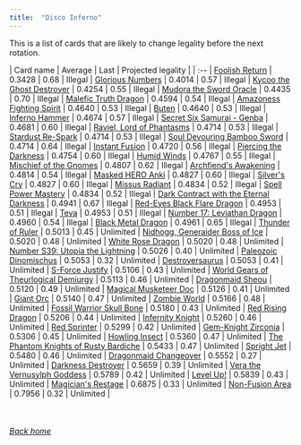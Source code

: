 ```yaml
---
title:  "Disco Inferno"
---
```


This is a list of cards that are likely to change legality before the next rotation.

| Card name | Average | Last | Projected legality |
| :-- |
[Foolish Return](https://db.ygoprodeck.com/card/?search=Foolish%20Return) | 0.3428 | 0.68 | Illegal |
[Glorious Numbers](https://db.ygoprodeck.com/card/?search=Glorious%20Numbers) | 0.4014 | 0.57 | Illegal |
[Kycoo the Ghost Destroyer](https://db.ygoprodeck.com/card/?search=Kycoo%20the%20Ghost%20Destroyer) | 0.4254 | 0.55 | Illegal |
[Mudora the Sword Oracle](https://db.ygoprodeck.com/card/?search=Mudora%20the%20Sword%20Oracle) | 0.4435 | 0.70 | Illegal |
[Malefic Truth Dragon](https://db.ygoprodeck.com/card/?search=Malefic%20Truth%20Dragon) | 0.4594 | 0.54 | Illegal |
[Amazoness Fighting Spirit](https://db.ygoprodeck.com/card/?search=Amazoness%20Fighting%20Spirit) | 0.4640 | 0.53 | Illegal |
[Buten](https://db.ygoprodeck.com/card/?search=Buten) | 0.4640 | 0.53 | Illegal |
[Inferno Hammer](https://db.ygoprodeck.com/card/?search=Inferno%20Hammer) | 0.4674 | 0.57 | Illegal |
[Secret Six Samurai - Genba](https://db.ygoprodeck.com/card/?search=Secret%20Six%20Samurai%20-%20Genba) | 0.4681 | 0.60 | Illegal |
[Raviel, Lord of Phantasms](https://db.ygoprodeck.com/card/?search=Raviel,%20Lord%20of%20Phantasms) | 0.4714 | 0.53 | Illegal |
[Stardust Re-Spark](https://db.ygoprodeck.com/card/?search=Stardust%20Re-Spark) | 0.4714 | 0.53 | Illegal |
[Soul Devouring Bamboo Sword](https://db.ygoprodeck.com/card/?search=Soul%20Devouring%20Bamboo%20Sword) | 0.4714 | 0.64 | Illegal |
[Instant Fusion](https://db.ygoprodeck.com/card/?search=Instant%20Fusion) | 0.4720 | 0.56 | Illegal |
[Piercing the Darkness](https://db.ygoprodeck.com/card/?search=Piercing%20the%20Darkness) | 0.4754 | 0.60 | Illegal |
[Humid Winds](https://db.ygoprodeck.com/card/?search=Humid%20Winds) | 0.4767 | 0.55 | Illegal |
[Mischief of the Gnomes](https://db.ygoprodeck.com/card/?search=Mischief%20of%20the%20Gnomes) | 0.4807 | 0.62 | Illegal |
[Archfiend's Awakening](https://db.ygoprodeck.com/card/?search=Archfiend's%20Awakening) | 0.4814 | 0.54 | Illegal |
[Masked HERO Anki](https://db.ygoprodeck.com/card/?search=Masked%20HERO%20Anki) | 0.4827 | 0.60 | Illegal |
[Silver's Cry](https://db.ygoprodeck.com/card/?search=Silver's%20Cry) | 0.4827 | 0.60 | Illegal |
[Missus Radiant](https://db.ygoprodeck.com/card/?search=Missus%20Radiant) | 0.4834 | 0.52 | Illegal |
[Spell Power Mastery](https://db.ygoprodeck.com/card/?search=Spell%20Power%20Mastery) | 0.4834 | 0.52 | Illegal |
[Dark Contract with the Eternal Darkness](https://db.ygoprodeck.com/card/?search=Dark%20Contract%20with%20the%20Eternal%20Darkness) | 0.4941 | 0.67 | Illegal |
[Red-Eyes Black Flare Dragon](https://db.ygoprodeck.com/card/?search=Red-Eyes%20Black%20Flare%20Dragon) | 0.4953 | 0.51 | Illegal |
[Teva](https://db.ygoprodeck.com/card/?search=Teva) | 0.4953 | 0.51 | Illegal |
[Number 17: Leviathan Dragon](https://db.ygoprodeck.com/card/?search=Number%2017:%20Leviathan%20Dragon) | 0.4960 | 0.54 | Illegal |
[Black Metal Dragon](https://db.ygoprodeck.com/card/?search=Black%20Metal%20Dragon) | 0.4961 | 0.65 | Illegal |
[Thunder of Ruler](https://db.ygoprodeck.com/card/?search=Thunder%20of%20Ruler) | 0.5013 | 0.45 | Unlimited |
[Nidhogg, Generaider Boss of Ice](https://db.ygoprodeck.com/card/?search=Nidhogg,%20Generaider%20Boss%20of%20Ice) | 0.5020 | 0.48 | Unlimited |
[White Rose Dragon](https://db.ygoprodeck.com/card/?search=White%20Rose%20Dragon) | 0.5020 | 0.48 | Unlimited |
[Number S39: Utopia the Lightning](https://db.ygoprodeck.com/card/?search=Number%20S39:%20Utopia%20the%20Lightning) | 0.5026 | 0.40 | Unlimited |
[Paleozoic Dinomischus](https://db.ygoprodeck.com/card/?search=Paleozoic%20Dinomischus) | 0.5053 | 0.32 | Unlimited |
[Destroyersaurus](https://db.ygoprodeck.com/card/?search=Destroyersaurus) | 0.5053 | 0.41 | Unlimited |
[S-Force Justify](https://db.ygoprodeck.com/card/?search=S-Force%20Justify) | 0.5106 | 0.43 | Unlimited |
[World Gears of Theurlogical Demiurgy](https://db.ygoprodeck.com/card/?search=World%20Gears%20of%20Theurlogical%20Demiurgy) | 0.5113 | 0.46 | Unlimited |
[Dragonmaid Sheou](https://db.ygoprodeck.com/card/?search=Dragonmaid%20Sheou) | 0.5120 | 0.49 | Unlimited |
[Magical Musketeer Doc](https://db.ygoprodeck.com/card/?search=Magical%20Musketeer%20Doc) | 0.5126 | 0.41 | Unlimited |
[Giant Orc](https://db.ygoprodeck.com/card/?search=Giant%20Orc) | 0.5140 | 0.47 | Unlimited |
[Zombie World](https://db.ygoprodeck.com/card/?search=Zombie%20World) | 0.5166 | 0.48 | Unlimited |
[Fossil Warrior Skull Bone](https://db.ygoprodeck.com/card/?search=Fossil%20Warrior%20Skull%20Bone) | 0.5180 | 0.43 | Unlimited |
[Red Rising Dragon](https://db.ygoprodeck.com/card/?search=Red%20Rising%20Dragon) | 0.5206 | 0.44 | Unlimited |
[Infernity Knight](https://db.ygoprodeck.com/card/?search=Infernity%20Knight) | 0.5260 | 0.46 | Unlimited |
[Red Sprinter](https://db.ygoprodeck.com/card/?search=Red%20Sprinter) | 0.5299 | 0.42 | Unlimited |
[Gem-Knight Zirconia](https://db.ygoprodeck.com/card/?search=Gem-Knight%20Zirconia) | 0.5306 | 0.45 | Unlimited |
[Howling Insect](https://db.ygoprodeck.com/card/?search=Howling%20Insect) | 0.5360 | 0.47 | Unlimited |
[The Phantom Knights of Rusty Bardiche](https://db.ygoprodeck.com/card/?search=The%20Phantom%20Knights%20of%20Rusty%20Bardiche) | 0.5433 | 0.47 | Unlimited |
[Spright Jet](https://db.ygoprodeck.com/card/?search=Spright%20Jet) | 0.5480 | 0.46 | Unlimited |
[Dragonmaid Changeover](https://db.ygoprodeck.com/card/?search=Dragonmaid%20Changeover) | 0.5552 | 0.27 | Unlimited |
[Darkness Destroyer](https://db.ygoprodeck.com/card/?search=Darkness%20Destroyer) | 0.5659 | 0.39 | Unlimited |
[Vera the Vernusylph Goddess](https://db.ygoprodeck.com/card/?search=Vera%20the%20Vernusylph%20Goddess) | 0.5789 | 0.42 | Unlimited |
[Level Up!](https://db.ygoprodeck.com/card/?search=Level%20Up!) | 0.5839 | 0.43 | Unlimited |
[Magician's Restage](https://db.ygoprodeck.com/card/?search=Magician's%20Restage) | 0.6875 | 0.33 | Unlimited |
[Non-Fusion Area](https://db.ygoprodeck.com/card/?search=Non-Fusion%20Area) | 0.7956 | 0.32 | Unlimited |

<br>

###### [Back home](index)